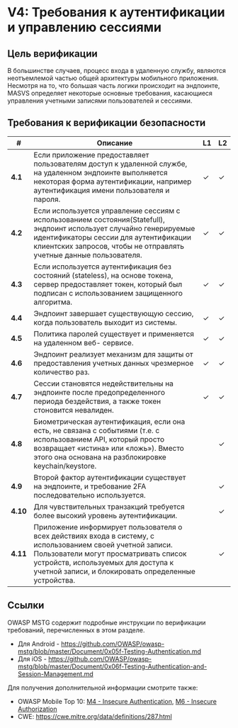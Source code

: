 # V4: Требования к аутентификации и управлению сессиями

## Цель верификации

В большинстве случаев, процесс входа в удаленную службу, являются неотъемлемой частью общей архитектуры мобильного приложения. Несмотря на то, что большая часть логики происходит на эндпоинте, MASVS определяет некоторые основные требования, касающиеся управления учетными записями пользователей и сессиями.

## Требования к верификации безопасности

| # | Описание | L1 | L2 |
| --- | --- | --- | --- |
| **4.1** | Если приложение предоставляет пользователям доступ к удаленной службе, на удаленном эндпоинте выполняется некоторая форма аутентификации, например аутентификация имени пользователя и пароля. | ✓ | ✓ |
| **4.2** | Если используется управление сессиям с использованием состояния(Statefull), эндпоинт использует случайно генерируемые идентификаторы сессии для аутентификации клиентских запросов, чтобы не отправлять учетные данные пользователя.  | ✓ | ✓ |
| **4.3** | Если используется аутентификация без состояний (stateless), на основе токена, сервер предоставляет токен, который был подписан с использованием защищенного алгоритма. | ✓ | ✓ |
| **4.4** | Эндпоинт завершает существующую сессию, когда пользователь выходит из системы. | ✓ | ✓ |
| **4.5** | Политика паролей существует и применяется на удаленном веб- сервисе. | ✓ | ✓ |
| **4.6** | Эндпоинт реализует механизм для защиты от предоставления учетных данных чрезмерное количество раз. | ✓ | ✓ |
| **4.7** | Сессии становятся недействительны на эндпоинте после предопределенного периода бездействия, а также токен стоновится невалиден. | ✓ | ✓ |
| **4.8** | Биометрическая аутентификация, если она есть, не связана с событиями (т.е. с использованием API, который просто возвращает «истина» или «ложь»). Вместо этого она основана на разблокировке keychain/keystore. |   | ✓ |
| **4.9** | Второй фактор аутентификации существует на эндпоинте, и требование 2FA последовательно используется.  |   | ✓ |
| **4.10** | Для чувствительных транзакций требуется более высокий уровень аутентификации.  |   | ✓ |
| **4.11** | Приложение информирует пользователя о всех действиях входа в систему, с использованием своей учетной записи. Пользователи могут просматривать список устройств, используемых для доступа к учетной записи, и блокировать определенные устройства. |  | ✓ |

## Ссылки

OWASP MSTG содержит подробные инструкции по верификации требований, перечисленных в этом разделе.

- Для Android - https://github.com/OWASP/owasp-mstg/blob/master/Document/0x05f-Testing-Authentication.md
- Для iOS - https://github.com/OWASP/owasp-mstg/blob/master/Document/0x06f-Testing-Authentication-and-Session-Management.md

Для получения дополнительной информации смотрите также:

- OWASP Mobile Top 10: [M4 - Insecure Authentication](https://www.owasp.org/index.php/Mobile_Top_10_2016-M4-Insecure_Authentication), [M6 - Insecure Authorization](https://www.owasp.org/index.php/Mobile_Top_10_2016-M6-Insecure_Authorization)
- CWE:  https://cwe.mitre.org/data/definitions/287.html
